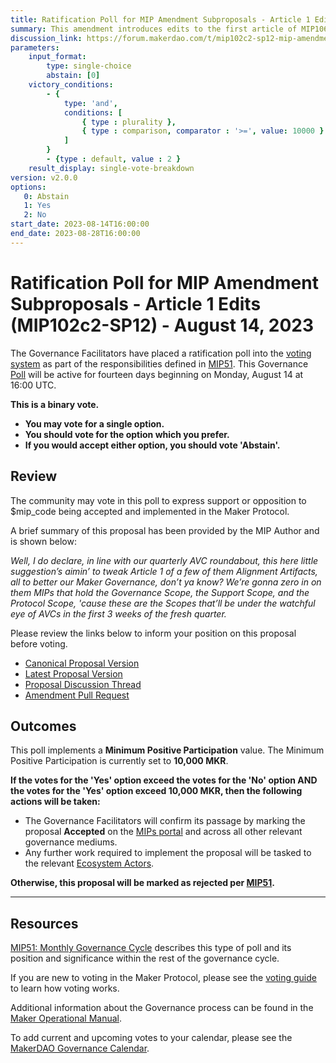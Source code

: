```yaml
---
title: Ratification Poll for MIP Amendment Subproposals - Article 1 Edits (MIP102c2-SP12) - August 14, 2023
summary: This amendment introduces edits to the first article of MIP106, MIP107, and MIP113.
discussion_link: https://forum.makerdao.com/t/mip102c2-sp12-mip-amendment-subproposals-article-1-edits/21252
parameters:
    input_format:
        type: single-choice
        abstain: [0]
    victory_conditions:
        - {
            type: 'and',
            conditions: [
                { type : plurality },
                { type : comparison, comparator : '>=', value: 10000 }
            ]
        }
        - {type : default, value : 2 }
    result_display: single-vote-breakdown
version: v2.0.0
options:
   0: Abstain
   1: Yes
   2: No
start_date: 2023-08-14T16:00:00
end_date: 2023-08-28T16:00:00
---
```

# Ratification Poll for MIP Amendment Subproposals - Article 1 Edits (MIP102c2-SP12) - August 14, 2023

The Governance Facilitators have placed a ratification poll into the [voting system](https://vote.makerdao.com/polling) as part of the responsibilities defined in [MIP51](https://mips.makerdao.com/mips/details/MIP51). This Governance [Poll](https://manual.makerdao.com/governance/governance-cycle/weekly-governance-cycle#weekly-governance-cycle-definitions-mip16c1) will be active for fourteen days beginning on Monday, August 14 at 16:00 UTC.

**This is a binary vote.**
- **You may vote for a single option.**
- **You should vote for the option which you prefer.**
- **If you would accept either option, you should vote 'Abstain'.**

## Review

The community may vote in this poll to express support or opposition to $mip_code being accepted and implemented in the Maker Protocol.

A brief summary of this proposal has been provided by the MIP Author and is shown below:

*Well, I do declare, in line with our quarterly AVC roundabout, this here little suggestion’s aimin’ to tweak Article 1 of a few of them Alignment Artifacts, all to better our Maker Governance, don’t ya know? We’re gonna zero in on them MIPs that hold the Governance Scope, the Support Scope, and the Protocol Scope, 'cause these are the Scopes that’ll be under the watchful eye of AVCs in the first 3 weeks of the fresh quarter.*

Please review the links below to inform your position on this proposal before voting.
* [Canonical Proposal Version](https://github.com/makerdao/mips/blob/971fc3ee247b073ed03c506b1c66f4b403d08eb0/MIP102/MIP102c2-Subproposals/MIP102c2-SP12.md)
* [Latest Proposal Version](https://mips.makerdao.com/mips/details/MIP102c2SP12)
* [Proposal Discussion Thread](https://forum.makerdao.com/t/mip102c2-sp12-mip-amendment-subproposals-article-1-edits/21252)
* [Amendment Pull Request](https://github.com/makerdao/mips/pull/943)

## Outcomes

This poll implements a **Minimum Positive Participation** value. The Minimum Positive Participation is currently set to **10,000 MKR**.

**If the votes for the 'Yes' option exceed the votes for the 'No' option AND the votes for the 'Yes' option exceed 10,000 MKR, then the following actions will be taken:**
* The Governance Facilitators will confirm its passage by marking the proposal **Accepted** on the [MIPs portal](https://mips.makerdao.com/mips/list) and across all other relevant governance mediums.
* Any further work required to implement the proposal will be tasked to the relevant [Ecosystem Actors](https://mips.makerdao.com/mips/details/MIP101#7-professional-actors).

**Otherwise, this proposal will be marked as rejected per [MIP51](https://mips.makerdao.com/mips/details/MIP51#mip51c2-ratification-poll).**

---

## Resources

[MIP51: Monthly Governance Cycle](https://mips.makerdao.com/mips/details/MIP51) describes this type of poll and its position and significance within the rest of the governance cycle.

If you are new to voting in the Maker Protocol, please see the [voting guide](https://manual.makerdao.com/governance/voting-in-makerdao/on-chain-governance) to learn how voting works.

Additional information about the Governance process can be found in the [Maker Operational Manual](https://manual.makerdao.com).

To add current and upcoming votes to your calendar, please see the [MakerDAO Governance Calendar](https://manual.makerdao.com/makerdao/calendars/governance-calendar).
